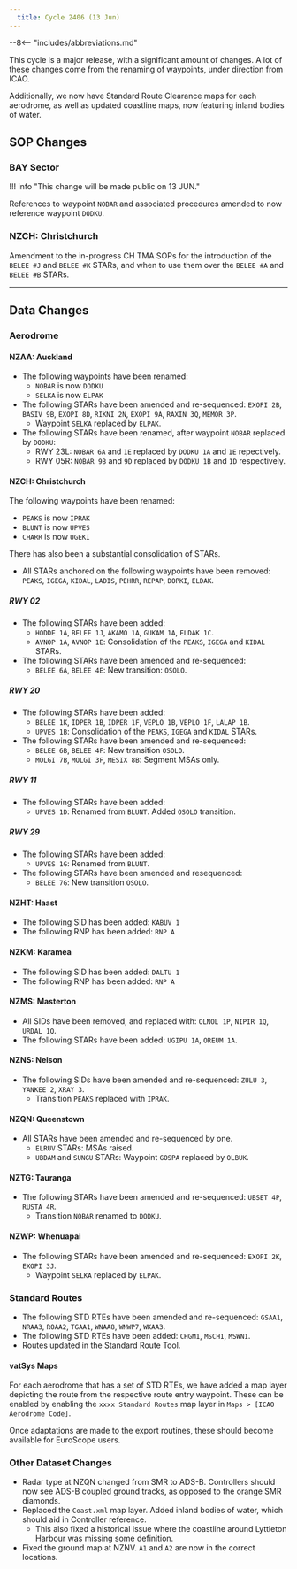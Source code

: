 ```yaml
---
  title: Cycle 2406 (13 Jun)
---
```


--8<-- "includes/abbreviations.md"

This cycle is a major release, with a significant amount of changes. A lot of these changes come from the renaming of waypoints, under direction from ICAO.

Additionally, we now have Standard Route Clearance maps for each aerodrome, as well as updated coastline maps, now featuring inland bodies of water.

## SOP Changes

### BAY Sector

!!! info "This change will be made public on 13 JUN."

References to waypoint `NOBAR` and associated procedures amended to now reference waypoint `DODKU`.


### NZCH: Christchurch

Amendment to the in-progress CH TMA SOPs for the introduction of the `BELEE #J` and `BELEE #K` STARs, and when to use them over the `BELEE #A` and `BELEE #B` STARs.

----

## Data Changes

### Aerodrome

#### NZAA: Auckland

- The following waypoints have been renamed:
  - `NOBAR` is now `DODKU`
  - `SELKA` is now `ELPAK`
- The following STARs have been amended and re-sequenced: `EXOPI 2B`, `BASIV 9B`, `EXOPI 8D`, `RIKNI 2N`, `EXOPI 9A`, `RAXIN 3Q`, `MEMOR 3P`.
    - Waypoint `SELKA` replaced by `ELPAK`.
- The following STARs have been renamed, after waypoint `NOBAR` replaced by `DODKU`:
    - RWY 23L: `NOBAR 6A` and `1E` replaced by `DODKU 1A` and `1E` repectively. 
    - RWY 05R: `NOBAR 9B` and `9D` replaced by `DODKU 1B` and `1D` respectively.

#### NZCH: Christchurch

The following waypoints have been renamed:

- `PEAKS` is now `IPRAK`
- `BLUNT` is now `UPVES`
- `CHARR` is now `UGEKI`

There has also been a substantial consolidation of STARs.

- All STARs anchored on the following waypoints have been removed: `PEAKS`, `IGEGA`, `KIDAL`, `LADIS`, `PEHRR`, `REPAP`, `DOPKI`, `ELDAK`.

##### RWY 02

- The following STARs have been added: 
    - `HODDE 1A`, `BELEE 1J`, `AKAMO 1A`, `GUKAM 1A`, `ELDAK 1C`.
    - `AVNOP 1A`, `AVNOP 1E`: Consolidation of the `PEAKS`, `IGEGA` and `KIDAL` STARs.
- The following STARs have been amended and re-sequenced: 
    - `BELEE 6A`, `BELEE 4E`: New transition: `OSOLO`. 

##### RWY 20

- The following STARs have been added:
    - `BELEE 1K`, `IDPER 1B`, `IDPER 1F`, `VEPLO 1B`, `VEPLO 1F`, `LALAP 1B`.
    - `UPVES 1B`: Consolidation of the `PEAKS`, `IGEGA` and `KIDAL` STARs.
- The following STARs have been amended and re-sequenced:
    - `BELEE 6B`, `BELEE 4F`: New transition `OSOLO`.
    - `MOLGI 7B`, `MOLGI 3F`, `MESIX 8B`: Segment MSAs only.

##### RWY 11

- The following STARs have been added:
    - `UPVES 1D`: Renamed from `BLUNT`. Added `OSOLO` transition.

##### RWY 29

- The following STARs have been added:
    - `UPVES 1G`: Renamed from `BLUNT`.
- The following STARs have been amended and resequenced:
    - `BELEE 7G`: New transition `OSOLO`. 

#### NZHT: Haast

- The following SID has been added: `KABUV 1`
- The following RNP has been added: `RNP A`

#### NZKM: Karamea

- The following SID has been added: `DALTU 1`
- The following RNP has been added: `RNP A`

#### NZMS: Masterton

- All SIDs have been removed, and replaced with: `OLNOL 1P`, `NIPIR 1Q`, `URDAL 1Q`.
- The following STARs have been added: `UGIPU 1A`, `OREUM 1A`.

#### NZNS: Nelson

- The following SIDs have been amended and re-sequenced: `ZULU 3`, `YANKEE 2`, `XRAY 3`.
    - Transition `PEAKS` replaced with `IPRAK`.

#### NZQN: Queenstown

- All STARs have been amended and re-sequenced by one.
    - `ELRUV` STARs: MSAs raised.
    - `UBDAM` and `SUNGU` STARs: Waypoint `GOSPA` replaced by `OLBUK`.

#### NZTG: Tauranga

- The following STARs have been amended and re-sequenced: `UBSET 4P`, `RUSTA 4R`.
    - Transition `NOBAR` renamed to `DODKU`.

#### NZWP: Whenuapai

- The following STARs have been amended and re-sequenced: `EXOPI 2K`, `EXOPI 3J`.
    - Waypoint `SELKA` replaced by `ELPAK`.

### Standard Routes

- The following STD RTEs have been amended and re-sequenced: `GSAA1`, `NRAA3`, `ROAA2`, `TGAA1`, `WNAA8`, `WNWP7`, `WKAA3`. 
- The following STD RTEs have been added: `CHGM1`, `MSCH1`, `MSWN1`.
- Routes updated in the Standard Route Tool.

#### vatSys Maps

For each aerodrome that has a set of STD RTEs, we have added a map layer depicting the route from the respective route entry waypoint. These can be enabled by enabling the `xxxx Standard Routes` map layer in `Maps > [ICAO Aerodrome Code]`.

Once adaptations are made to the export routines, these should become available for EuroScope users.

### Other Dataset Changes

- Radar type at NZQN changed from SMR to ADS-B. Controllers should now see ADS-B coupled ground tracks, as opposed to the orange SMR diamonds.
- Replaced the `Coast.xml` map layer. Added inland bodies of water, which should aid in Controller reference.
    - This also fixed a historical issue where the coastline around Lyttleton Harbour was missing some definition. 
- Fixed the ground map at NZNV. `A1` and `A2` are now in the correct locations.


